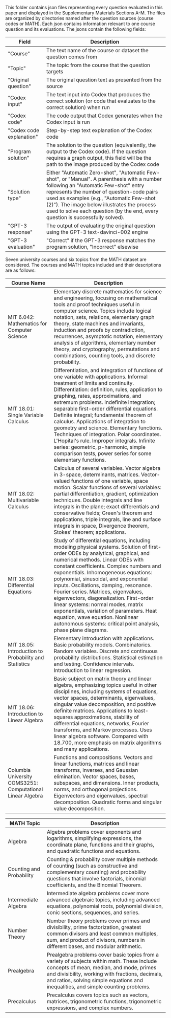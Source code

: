 This folder contains json files representing every question evaluated in this paper and displayed in the Supplementary Materials Sections A-M. The files are organized by directories named after the question sources (course codes or MATH). Each json contains information relevant to one course question and its evaluations. The jsons contain the following fields:

| Field | Description |
| ----- | ----------- |
| "Course" | The text name of the course or dataset the question comes from |
| "Topic" | The topic from the course that the question targets |
| "Original question" | The original question text as presented from the source |
| "Codex input" | The text input into Codex that produces the correct solution (or code that evaluates to the correct solution) when run |
| "Codex code" | The code output that Codex generates when the Codex input is run |
| "Codex code explanation" | Step-by-step text explanation of the Codex code |
| "Program solution" | The solution to the question (equivalently, the output to the Codex code). If the question requires a graph output, this field will be the path to the image produced by the Codex code |
| "Solution type" | Either "Automatic Zero-shot", "Automatic Few-shot", or "Manual". A parenthesis with a number following an "Automatic Few-shot" entry represents the number of question-code pairs used as examples (e.g., "Automatic Few-shot (2)"). The image below illustrates the process used to solve each question (by the end, every question is successfully solved).
| "GPT-3 response" | The output of evaluating the original question using the GPT-3 text-davinci-002 engine |
| "GPT-3 evaluation" | "Correct" if the GPT-3 response matches the program solution, "Incorrect" elsewise |


Seven university courses and six topics from the MATH dataset are considered. The courses and MATH topics included and their descriptions are as follows:

| Course Name | Description |
| ----------- | ----------- |
| MIT 6.042: Mathematics for Computer Science | Elementary discrete mathematics for science and engineering, focusing on mathematical tools and proof techniques useful in computer science. Topics include logical notation, sets, relations, elementary graph theory, state machines and invariants, induction and proofs by contradiction, recurrences, asymptotic notation, elementary analysis of algorithms, elementary number theory, and cryptography, permutations and combinations, counting tools, and discrete probability. |
| MIT 18.01: Single Variable Calculus | Differentiation, and integration of functions of one variable with applications. Informal treatment of limits and continuity. Differentiation: definition, rules, application to graphing, rates, approximations, and extremum problems. Indefinite integration; separable first-order differential equations. Definite integral; fundamental theorem of calculus. Applications of integration to geometry and science. Elementary functions. Techniques of integration. Polar coordinates. L'Hopital's rule. Improper integrals. Infinite series: geometric, p-harmonic, simple comparison tests, power series for some elementary functions. |
| MIT 18.02: Multivariable Calculus | Calculus of several variables. Vector algebra in 3-space, determinants, matrices. Vector-valued functions of one variable, space motion. Scalar functions of several variables: partial differentiation, gradient, optimization techniques. Double integrals and line integrals in the plane; exact differentials and conservative fields; Green's theorem and applications, triple integrals, line and surface integrals in space, Divergence theorem, Stokes' theorem; applications. |
| MIT 18.03: Differential Equations | Study of differential equations, including modeling physical systems. Solution of first-order ODEs by analytical, graphical, and numerical methods. Linear ODEs with constant coefficients. Complex numbers and exponentials. Inhomogeneous equations: polynomial, sinusoidal, and exponential inputs. Oscillations, damping, resonance. Fourier series. Matrices, eigenvalues, eigenvectors, diagonalization. First-order linear systems: normal modes, matrix exponentials, variation of parameters. Heat equation, wave equation. Nonlinear autonomous systems: critical point analysis, phase plane diagrams. |
| MIT 18.05: Introduction to Probability and Statistics | Elementary introduction with applications. Basic probability models. Combinatorics. Random variables. Discrete and continuous probability distributions. Statistical estimation and testing. Confidence intervals. Introduction to linear regression. |
| MIT 18.06: Introduction to Linear Algebra | Basic subject on matrix theory and linear algebra, emphasizing topics useful in other disciplines, including systems of equations, vector spaces, determinants, eigenvalues, singular value decomposition, and positive definite matrices. Applications to least-squares approximations, stability of differential equations, networks, Fourier transforms, and Markov processes. Uses linear algebra software. Compared with 18.700, more emphasis on matrix algorithms and many applications. |
| Columbia University COMS3251: Computational Linear Algebra | Functions and compositions. Vectors and linear functions, matrices and linear transforms, inverses, and Gaussian elimination. Vector spaces, bases, subspaces, and dimensions. Inner products, norms, and orthogonal projections. Eigenvectors and eigenvalues, spectral decomposition. Quadratic forms and singular value decomposition. |

| MATH Topic | Description |
| ----- | ----------- |
| Algebra | Algebra problems cover exponents and logarithms, simplifying expressions, the coordinate plane, functions and their graphs, and quadratic functions and equations. |
| Counting and Probability | Counting \& probability cover multiple methods of counting (such as constructive and complementary counting) and probability questions that involve factorials, binomial coefficients, and the Binomial Theorem. | 
| Intermediate Algebra | Intermediate algebra problems cover more advanced algebraic topics, including advanced equations, polynomial roots, polynomial division, conic sections, sequences, and series. |
| Number Theory | Number theory problems cover primes and divisibility, prime factorization, greatest common divisors and least common multiples, sum, and product of divisors, numbers in different bases, and modular arithmetic. |
| Prealgebra | Prealgebra problems cover basic topics from a variety of subjects within math. These include concepts of mean, median, and mode, primes and divisibility, working with fractions, decimals, and ratios, solving simple equations and inequalities, and simple counting problems. | 
| Precalculus | Precalculus covers topics such as vectors, matrices, trigonometric functions, trigonometric expressions, and complex numbers. |
